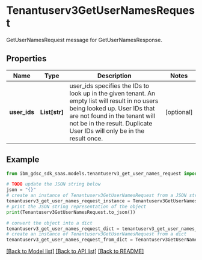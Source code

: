# Tenantuserv3GetUserNamesRequest

GetUserNamesRequest message for GetUserNamesResponse.

## Properties

Name | Type | Description | Notes
------------ | ------------- | ------------- | -------------
**user_ids** | **List[str]** | user_ids specifies the IDs to look up in the given tenant. An empty list will result in no users being looked up. User IDs that are not found in the tenant will not be in the result. Duplicate User IDs will only be in the result once. | [optional] 

## Example

```python
from ibm_gdsc_sdk_saas.models.tenantuserv3_get_user_names_request import Tenantuserv3GetUserNamesRequest

# TODO update the JSON string below
json = "{}"
# create an instance of Tenantuserv3GetUserNamesRequest from a JSON string
tenantuserv3_get_user_names_request_instance = Tenantuserv3GetUserNamesRequest.from_json(json)
# print the JSON string representation of the object
print(Tenantuserv3GetUserNamesRequest.to_json())

# convert the object into a dict
tenantuserv3_get_user_names_request_dict = tenantuserv3_get_user_names_request_instance.to_dict()
# create an instance of Tenantuserv3GetUserNamesRequest from a dict
tenantuserv3_get_user_names_request_from_dict = Tenantuserv3GetUserNamesRequest.from_dict(tenantuserv3_get_user_names_request_dict)
```
[[Back to Model list]](../README.md#documentation-for-models) [[Back to API list]](../README.md#documentation-for-api-endpoints) [[Back to README]](../README.md)


